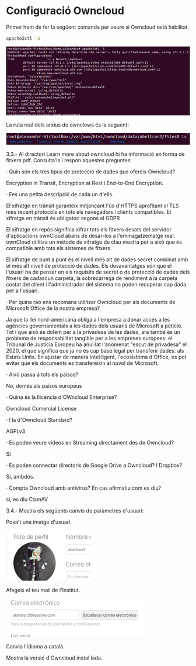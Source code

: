 # Configuració Owncloud

Primer hem de fer la següent comanda per veure si Owncloud està habilitat.

```sh
apache2ctl -S
```

![](Selecció_248.png)

La ruta real dels arxius de ownclows és la seguent:

![](rutareal.png)

3.3.- Al directori Learn more about owncloud hi ha informació en forma de fitxers pdf. Consulta'ls i respon aquestes preguntes:

· Quin són els tres tipus de protecció de dades que ofereix Owncloud?

  Encryption in Transit, Encryption at Rest i End-to-End Encryption.
 
· Fes una petita descripció de cada un d'ells.

  El xifratge en trànsit garanteix mitjançant l'ús d'HTTPS aprofitant el TLS més recent
  protocols en tots els navegadors i clients compatibles. El xifratge en trànsit és obligatori segons el GDPR
  
  El xifratge en repòs significa xifrar tots els fitxers
  desats del servidor d'aplicacions ownCloud abans de desar-los a l'emmagatzematge real.
  ownCloud utilitza un mètode de xifratge de clau mestra per a això que és compatible amb tots els sistemes de fitxers.
  
  El xifratge de punt a punt és el nivell més alt de dades
  secret combinat amb el més alt nivell de
  protecció de dades. Els desavantatges són que el
  l'usuari ha de pensar en els requisits de secret o de protecció de dades dels fitxers de cadascun
  carpeta, la sobrecàrrega de rendiment a la carpeta
  costat del client i l'administrador del sistema no poden recuperar cap dada per a l'usuari.

· Per quina raó ens recomana utilitzar Owncloud per als documents de Microsoft Office de la nostra empresa?

  Ja que la llei nord-americana obliga a l'empresa a donar accés a les agències governamentals a les dades dels usuaris de Microsoft a petició. Tot i que   això és dolent per a la privadesa de les dades, ara també és un problema de responsabilitat tangible per a les empreses europees: el Tribunal de         Justícia Europeu ha anul·lat l'anomenat "escut de privadesa" el 2020, el que significa que ja no és cap base legal per transferir dades. als Estats       Units. En ajustar de manera intel·ligent, l'ecosistema d'Office, es pot evitar que els documents es transfereixin al núvol de Microsoft.
 
· Això passa a tots els països?

  No, domés als països europeus

· Quina és la llicència d'OWncloud Enterprise?

  Owncloud Comercial License

· I la d'Owncloud Standard?

  AGPLv3

· Es poden veure videos en Streaming directament des de Owncloud?

  Si

· Es poden connectar directoris de Google Drive a Owncloud?
  I Dropbox?
  
  Si, ambdós.

· Compta Owncloud amb antivirus? En cas afirmatiu com es diu?

  si, es diu ClamAV





3.4.- Mostra els següents canvis de paràmetres d'usuari:

Posa't una imatge d'usuari.

  ![](FotoPerfil.png)

Afegeix el teu mail de l'Institut.

  ![](correu.png)

Canvia l'idioma a català.

Mostra la versió d'Owncloud instal·lada.

